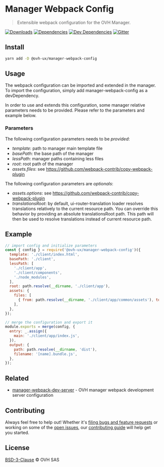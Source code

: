 # Manager Webpack Config

> Extensible webpack configuration for the OVH Manager.

[![Downloads](https://badgen.net/npm/dt/@ovh-ux/manager-webpack-config)](https://npmjs.com/package/@ovh-ux/manager-webpack-config) [![Dependencies](https://badgen.net/david/dep/ovh-ux/manager-webpack-config)](https://npmjs.com/package/@ovh-ux/manager-webpack-config?activeTab=dependencies) [![Dev Dependencies](https://badgen.net/david/dev/ovh-ux/manager-webpack-config)](https://npmjs.com/package/@ovh-ux/manager-webpack-config?activeTab=dependencies) [![Gitter](https://badgen.net/badge/gitter/ovh-ux/blue?icon=gitter)](https://gitter.im/ovh/ux)

## Install

```sh
yarn add -D @ovh-ux/manager-webpack-config
```

## Usage

The webpack configuration can be imported and extended in the manager.
To import the configuration, simply add manager-webpack-config as a devDependency.

In order to use and extends this configuration, some manager relative parameters needs
to be provided. Please refer to the parameters and example below.

### Parameters

The following configuration parameters needs to be _provided_:

 - _template_: path to manager main template file
 - _basePath_: the base path of the manager
 - _lessPath_: manager paths containing less files
 - _root_: root path of the manager
 - _assets.files_: see https://github.com/webpack-contrib/copy-webpack-plugin

The following configuration parameters are _optionals_:
 - _assets.options_: see https://github.com/webpack-contrib/copy-webpack-plugin
 - _translationsRoot_: by default, ui-router-translation loader resolves translations
   relatively to the current resource path. You can override this behavior by providing
   an absolute translationsRoot path. This path will then be used to resolve translations
   instead of current resource path.

## Example

```js
// import config and initialize parameters
const { config } = require('@ovh-ux/manager-webpack-config')({
  template: './client/index.html',
  basePath: './client',
  lessPath: [
    './client/app',
    './client/components',
    './node_modules',
  ],
  root: path.resolve(__dirname, './client/app'),
  assets: {
    files: [
      { from: path.resolve(__dirname, './client/app/common/assets'), to: 'assets' },
    ],
  },
});

// merge the configuration and export it
module.exports = merge(config, {
  entry: _.assign({
    main: './client/app/index.js',
  }),
  output: {
    path: path.resolve(__dirname, 'dist'),
    filename: '[name].bundle.js',
  },
});
```

## Related

* [manager-webpack-dev-server](https://github.com/ovh-ux/manager-webpack-dev-server) - OVH manager webpack development server configuration

## Contributing

Always feel free to help out! Whether it's [filing bugs and feature requests](https://github.com/ovh-ux/manager-webpack-config/issues/new) or working on some of the [open issues](https://github.com/ovh-ux/manager-webpack-config/issues), our [contributing guide](CONTRIBUTING.md) will help get you started.

## License

[BSD-3-Clause](LICENSE) © OVH SAS
